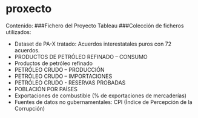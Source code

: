 # proxecto
Contenido:
###Fichero del Proyecto Tableau
###Colección de ficheros utilizados:
- Dataset de PA-X tratado: Acuerdos interestatales puros con 72 acuerdos.
- PRODUCTOS DE PETRÓLEO REFINADO – CONSUMO
- Productos de petróleo refinado
- PETRÓLEO CRUDO – PRODUCCIÓN
- PETRÓLEO CRUDO – IMPORTACIONES
- PETRÓLEO CRUDO - RESERVAS PROBADAS
- POBLACIÓN POR PAÍSES
- Exportaciones de combustible (% de exportaciones de mercaderías)
- Fuentes de datos no gubernamentales: CPI (Índice de Percepción de la Corrupción)


